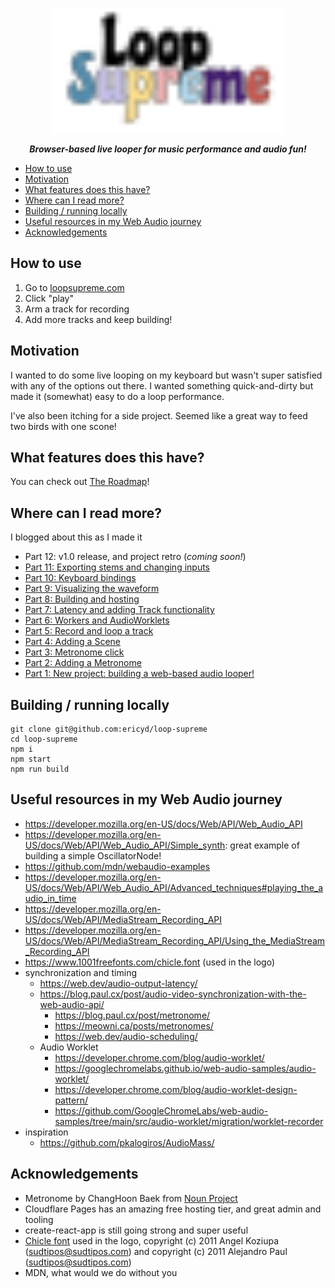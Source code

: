 <p align="center">
  <img src="./public/icons/loop-supreme-cover-art.svg" height="200px" alt="Loop Supreme">
</p>

<p align="center">
  <strong><em>Browser-based live looper for music performance and audio fun!</em></strong>
</p>

- [How to use](#how-to-use)
- [Motivation](#motivation)
- [What features does this have?](#what-features-does-this-have)
- [Where can I read more?](#where-can-i-read-more)
- [Building / running locally](#building-running-locally)
- [Useful resources in my Web Audio journey](#useful-resources-in-my-web-audio-journey)
- [Acknowledgements](#acknowledgements)

## How to use

1. Go to [loopsupreme.com](https://loopsupreme.com)
2. Click "play"
3. Arm a track for recording
4. Add more tracks and keep building!

## Motivation

I wanted to do some live looping on my keyboard but wasn't super satisfied with any of the options out there. I wanted something quick-and-dirty but made it (somewhat) easy to do a loop performance.

I've also been itching for a side project. Seemed like a great way to feed two birds with one scone!

## What features does this have?

You can check out [The Roadmap](./roadmap.md)!

## Where can I read more?

I blogged about this as I made it

* Part 12: v1.0 release, and project retro (_coming soon!_)
* [Part 11: Exporting stems and changing inputs](https://ericyd.hashnode.dev/loop-supreme-part-11-exporting-stems-and-changing-inputs)
* [Part 10: Keyboard bindings](https://ericyd.hashnode.dev/loop-supreme-part-10-keyboard-bindings)
* [Part 9: Visualizing the waveform](https://ericyd.hashnode.dev/loop-supreme-part-9-visualizing-the-waveform)
* [Part 8: Building and hosting](https://ericyd.hashnode.dev/loop-supreme-part-8-building-and-hosting)
* [Part 7: Latency and adding Track functionality](https://ericyd.hashnode.dev/loop-supreme-part-7-latency-and-adding-track-functionality)
* [Part 6: Workers and AudioWorklets](https://ericyd.hashnode.dev/loop-supreme-part-6-workers-and-audioworklets)
* [Part 5: Record and loop a track](https://ericyd.hashnode.dev/loop-supreme-part-5-record-and-loop-a-track)
* [Part 4: Adding a Scene](https://ericyd.hashnode.dev/loop-supreme-part-4-adding-a-scene)
* [Part 3: Metronome click](https://ericyd.hashnode.dev/loop-supreme-part-3-metronome-click)
* [Part 2: Adding a Metronome](https://ericyd.hashnode.dev/loop-supreme-part-2-adding-a-metronome)
* [Part 1: New project: building a web-based audio looper!](https://ericyd.hashnode.dev/new-project-building-a-web-based-audio-looper)

## Building / running locally

```shell
git clone git@github.com:ericyd/loop-supreme
cd loop-supreme
npm i
npm start
npm run build
```

## Useful resources in my Web Audio journey

- https://developer.mozilla.org/en-US/docs/Web/API/Web_Audio_API
- https://developer.mozilla.org/en-US/docs/Web/API/Web_Audio_API/Simple_synth: great example of building a simple OscillatorNode!
- https://github.com/mdn/webaudio-examples
- https://developer.mozilla.org/en-US/docs/Web/API/Web_Audio_API/Advanced_techniques#playing_the_audio_in_time
- https://developer.mozilla.org/en-US/docs/Web/API/MediaStream_Recording_API
- https://developer.mozilla.org/en-US/docs/Web/API/MediaStream_Recording_API/Using_the_MediaStream_Recording_API
- https://www.1001freefonts.com/chicle.font (used in the logo)
- synchronization and timing
  - https://web.dev/audio-output-latency/
  - https://blog.paul.cx/post/audio-video-synchronization-with-the-web-audio-api/
    - https://blog.paul.cx/post/metronome/
    - https://meowni.ca/posts/metronomes/
    - https://web.dev/audio-scheduling/
  - Audio Worklet
    - https://developer.chrome.com/blog/audio-worklet/
    - https://googlechromelabs.github.io/web-audio-samples/audio-worklet/
    - https://developer.chrome.com/blog/audio-worklet-design-pattern/
    - https://github.com/GoogleChromeLabs/web-audio-samples/tree/main/src/audio-worklet/migration/worklet-recorder
- inspiration
  - https://github.com/pkalogiros/AudioMass/

## Acknowledgements

- Metronome by ChangHoon Baek from <a href="https://thenounproject.com/icon/metronome-118052/" target="_blank" title="Metronome Icons">Noun Project</a>
- Cloudflare Pages has an amazing free hosting tier, and great admin and tooling
- create-react-app is still going strong and super useful
- [Chicle font](https://fonts.google.com/specimen/Chicle) used in the logo, copyright (c) 2011 Angel Koziupa (sudtipos@sudtipos.com) and copyright (c) 2011 Alejandro Paul (sudtipos@sudtipos.com)
- MDN, what would we do without you
